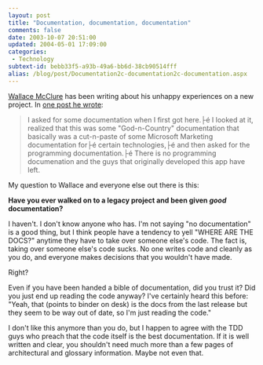 ```yaml
---
layout: post
title: "Documentation, documentation, documentation"
comments: false
date: 2003-10-07 20:51:00
updated: 2004-05-01 17:09:00
categories:
 - Technology
subtext-id: bebb33f5-a93b-49a6-bb6d-38cb90514fff
alias: /blog/post/Documentation2c-documentation2c-documentation.aspx
---
```



[Wallace McClure](http://weblogs.asp.net/wallym/) has been writing about his unhappy experiences on a new project. In [one post he wrote](http://weblogs.asp.net/wallym/posts/29766.aspx):

> I asked for some documentation when I first got here.├é I looked at it, realized that this was some "God-n-Country" documentation that basically was a cut-n-paste of some Microsoft Marketing documentation for├é certain technologies,├é and then asked for the programming documentation.├é There is no programming documenation and the guys that originally developed this app have left.

My question to Wallace and everyone else out there is this:

**Have you ever walked on to a legacy project and been given _good_ documentation?**

I haven't. I don't know anyone who has. I'm not saying "no documentation" is a good thing, but I think people have a tendency to yell "WHERE ARE THE DOCS?" anytime they have to take over someone else's code. The fact is, taking over someone else's code sucks. No one writes code and cleanly as you do, and everyone makes decisions that you wouldn't have made.

Right?

Even if you have been handed a bible of documentation, did you trust it? Did you just end up reading the code anyway? I've certainly heard this before: "Yeah, that (points to binder on desk) is the docs from the last release but they seem to be way out of date, so I'm just reading the code."

I don't like this anymore than you do, but I happen to agree with the TDD guys who preach that the code itself is the best documentation. If it is well written and clear, you shouldn't need much more than a few pages of architectural and glossary information. Maybe not even that.
